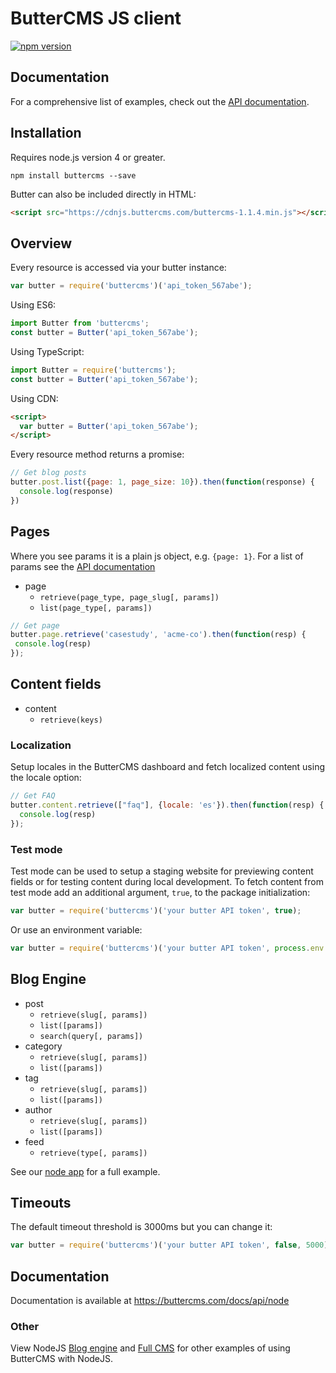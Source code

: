 # ButterCMS JS client

[![npm version](https://img.shields.io/npm/v/buttercms.svg)](https://www.npmjs.org/package/buttercms)

## Documentation

For a comprehensive list of examples, check out the [API documentation](https://buttercms.com/docs/api/).

## Installation

Requires node.js version 4 or greater.

```
npm install buttercms --save
```

Butter can also be included directly in HTML:

```html
<script src="https://cdnjs.buttercms.com/buttercms-1.1.4.min.js"></script>
```

## Overview

Every resource is accessed via your butter instance:

```js
var butter = require('buttercms')('api_token_567abe');
```

Using ES6:

```js
import Butter from 'buttercms';
const butter = Butter('api_token_567abe');
```

Using TypeScript:

```js
import Butter = require('buttercms');
const butter = Butter('api_token_567abe');
```

Using CDN:

```html
<script>
  var butter = Butter('api_token_567abe');
</script>
```

Every resource method returns a promise:

```js
// Get blog posts
butter.post.list({page: 1, page_size: 10}).then(function(response) {
  console.log(response)
})
```

## Pages

Where you see params it is a plain js object, e.g. `{page: 1}`. For a list of params see the [API documentation](https://buttercms.com/docs/api/)

* page
  * `retrieve(page_type, page_slug[, params])`
  * `list(page_type[, params])`
  
 ```js
// Get page
butter.page.retrieve('casestudy', 'acme-co').then(function(resp) {
  console.log(resp)
});
```

## Content fields

* content
  * `retrieve(keys)`

### Localization

Setup locales in the ButterCMS dashboard and fetch localized content using the locale option:

```js
// Get FAQ
butter.content.retrieve(["faq"], {locale: 'es'}).then(function(resp) {
  console.log(resp)
});
```

### Test mode

Test mode can be used to setup a staging website for previewing content fields or for testing content during local development. To fetch content from test mode add an additional argument, `true`, to the package initialization:

```js
var butter = require('buttercms')('your butter API token', true);
```

Or use an environment variable:

```js
var butter = require('buttercms')('your butter API token', process.env.BUTTER_TEST_MODE);
```

## Blog Engine

* post
  * `retrieve(slug[, params])`
  * `list([params])`
  * `search(query[, params])`
* category
  * `retrieve(slug[, params])`
  * `list([params])`
* tag
  * `retrieve(slug[, params])`
  * `list([params])`
* author
  * `retrieve(slug[, params])`
  * `list([params])`
* feed
  * `retrieve(type[, params])`
  
See our [node app](https://github.com/buttercms/nodejs-cms-express-blog) for a full example.


## Timeouts

The default timeout threshold is 3000ms but you can change it:

```js
var butter = require('buttercms')('your butter API token', false, 5000);
```

## Documentation

Documentation is available at https://buttercms.com/docs/api/node

### Other

View NodeJS [Blog engine](https://buttercms.com/nodejs-blog-engine/) and [Full CMS](https://buttercms.com/nodejs-cms/) for other examples of using ButterCMS with NodeJS.
